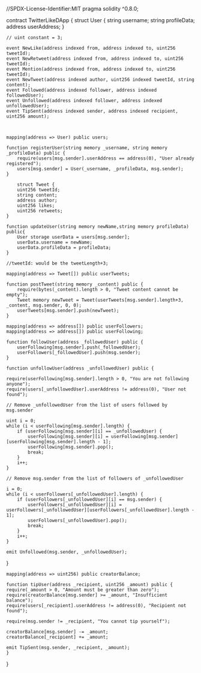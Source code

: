 //SPDX-License-Identifier:MIT
pragma solidity ^0.8.0;

contract TwitterLikeDApp {
    struct User {
        string username;
        string profileData;
        address userAddress;
    }

    // uint constant = 3;

    event NewLike(address indexed from, address indexed to, uint256 tweetId);
    event NewRetweet(address indexed from, address indexed to, uint256 tweetId);
    event Mention(address indexed from, address indexed to, uint256 tweetId);
    event NewTweet(address indexed author, uint256 indexed tweetId, string content);
    event Followed(address indexed follower, address indexed followedUser);
    event Unfollowed(address indexed follower, address indexed unfollowedUser);
    event TipSent(address indexed sender, address indexed recipient, uint256 amount);



    mapping(address => User) public users;

    function registerUser(string memory _username, string memory _profileData) public {
        require(users[msg.sender].userAddress == address(0), "User already registered");
        users[msg.sender] = User(_username, _profileData, msg.sender);
    }

        struct Tweet {
        uint256 tweetId;
        string content;
        address author;
        uint256 likes;
        uint256 retweets;
    }

    function updateUser(string memory newName,string memory profileData) public{
        User storage userData = users[msg.sender];
        userData.username = newName;
        userData.profileData = profileData;
    }

    //tweetId: would be the tweetLength+3;

    mapping(address => Tweet[]) public userTweets;

    function postTweet(string memory _content) public {
        require(bytes(_content).length > 0, "Tweet content cannot be empty");
        Tweet memory newTweet = Tweet(userTweets[msg.sender].length+3, _content, msg.sender, 0, 0);
        userTweets[msg.sender].push(newTweet);
    }

    mapping(address => address[]) public userFollowers;
    mapping(address => address[]) public userFollowing;

    function followUser(address _followedUser) public {
        userFollowing[msg.sender].push(_followedUser);
        userFollowers[_followedUser].push(msg.sender);
    }

    function unfollowUser(address _unfollowedUser) public {

    require(userFollowing[msg.sender].length > 0, "You are not following anyone");
    require(users[_unfollowedUser].userAddress != address(0), "User not found");

    // Remove _unfollowedUser from the list of users followed by msg.sender

    uint i = 0;
    while (i < userFollowing[msg.sender].length) {
        if (userFollowing[msg.sender][i] == _unfollowedUser) {
            userFollowing[msg.sender][i] = userFollowing[msg.sender][userFollowing[msg.sender].length - 1];
            userFollowing[msg.sender].pop();
            break;
        }
        i++;
    }

    // Remove msg.sender from the list of followers of _unfollowedUser

    i = 0;
    while (i < userFollowers[_unfollowedUser].length) {
        if (userFollowers[_unfollowedUser][i] == msg.sender) {
            userFollowers[_unfollowedUser][i] = userFollowers[_unfollowedUser][userFollowers[_unfollowedUser].length - 1];
            userFollowers[_unfollowedUser].pop();
            break;
        }
        i++;
    }

    emit Unfollowed(msg.sender, _unfollowedUser);

}

    mapping(address => uint256) public creatorBalance;

    function tipUser(address _recipient, uint256 _amount) public {
    require(_amount > 0, "Amount must be greater than zero");
    require(creatorBalance[msg.sender] >= _amount, "Insufficient balance");
    require(users[_recipient].userAddress != address(0), "Recipient not found");
    
    require(msg.sender != _recipient, "You cannot tip yourself");

    creatorBalance[msg.sender] -= _amount;
    creatorBalance[_recipient] += _amount;

    emit TipSent(msg.sender, _recipient, _amount);
    }



}
